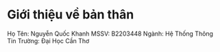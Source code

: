 # Giới thiệu về bản thân
Họ Tên: Nguyễn Quốc Khanh
MSSV: B2203448
Ngành: Hệ Thống Thông Tin
Trường: Đại Học Cần Thơ

